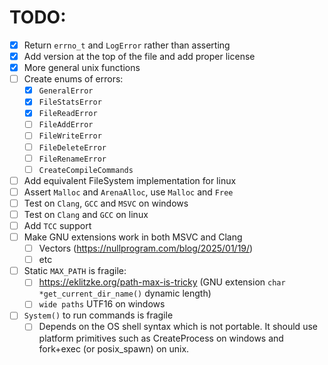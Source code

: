 # TODO:
- [x] Return `errno_t` and `LogError` rather than asserting
- [x] Add version at the top of the file and add proper license
- [x] More general unix functions
- [ ] Create enums of errors:
    - [x] `GeneralError`
    - [x] `FileStatsError`
    - [x] `FileReadError`
    - [ ] `FileAddError`
    - [ ] `FileWriteError`
    - [ ] `FileDeleteError`
    - [ ] `FileRenameError`
    - [ ] `CreateCompileCommands`
- [ ] Add equivalent FileSystem implementation for linux
- [ ] Assert `Malloc` and `ArenaAlloc`, use `Malloc` and `Free`
- [ ] Test on `Clang`, `GCC` and `MSVC` on windows
- [ ] Test on `Clang` and `GCC` on linux
- [ ] Add `TCC` support
- [ ] Make GNU extensions work in both MSVC and Clang
    - [ ] Vectors (https://nullprogram.com/blog/2025/01/19/)
    - [ ] etc
- [ ] Static `MAX_PATH` is fragile:
    - [ ] https://eklitzke.org/path-max-is-tricky (GNU extension `char *get_current_dir_name()` dynamic length)
    - [ ] `wide paths` UTF16 on windows
- [ ] `System()` to run commands is fragile
    - [ ] Depends on the OS shell syntax which is not portable. It should use platform primitives such as CreateProcess on windows and fork+exec (or posix_spawn) on unix.
